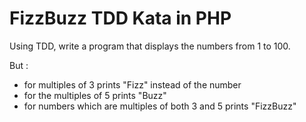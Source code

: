 # FizzBuzz TDD Kata in PHP

Using TDD, write a program that displays the numbers from 1 to 100. 

But :
- for multiples of 3 prints "Fizz" instead of the number
- for the multiples of 5 prints "Buzz"
- for numbers which are multiples of both 3 and 5 prints "FizzBuzz"
